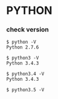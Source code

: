 # PYTHON

### check version
```````````````````````````````````````````````````````````````````````````
$ python -V
Python 2.7.6

$ python3 -V
Python 3.4.3

$ python3.4 -V
Python 3.4.3

$ python3.5 -V

```````````````````````````````````````````````````````````````````````````
